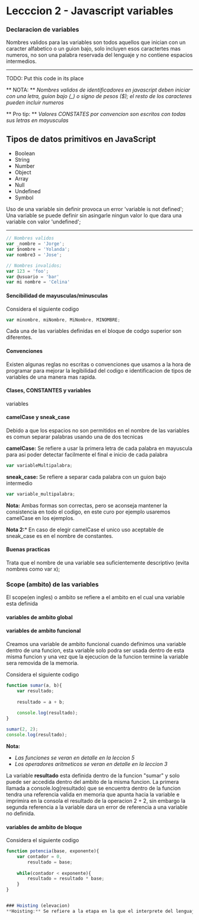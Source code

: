 Lecccion 2 - Javascript variables
=================================


### Declaracion de variables

Nombres validos para las variables son todos aquellos que inician con un caracter alfabetico o un guion bajo, solo incluyen esos caractertes mas numeros, no son una palabra reservada del lenguaje y no contiene espacios intermedios.

---
TODO: Put this code in its place

** NOTA: ** *Nombres validos de identificadores en javascript deben iniciar con una letra, guion bajo (_) o signo de pesos ($); el resto de los caracteres pueden incluir numeros*

** Pro tip: ** _Valores CONSTATES por convencion son escritos con todas sus letras en mayusculas_

Tipos de datos primitivos en JavaScript
---------------------------------------
 * Boolean
 * String
 * Number
 * Object
 * Array
 * Null
 * Undefined
 * Symbol
 
Uso de una variable sin definir provoca un error 'variable is not defined';
Una variable se puede definir sin asingarle ningun valor lo que dara una variable con valor 'undefined';


---

```javascript
// Nombres validos
var _nombre = 'Jorge';
var $nombre = 'Yolanda';
var nombre3 = 'Jose';

// Nombres invalidos;
var 123 = 'foo';
var @usuario = 'bar'
var mi nombre = 'Celina'
```

#### Sencibilidad de mayusculas/minusculas
Considera el siguiente codigo

```javascript
var minombre, miNombre, MiNombre, MINOMBRE;
```
Cada una de las variables definidas en el bloque de codgo superior son diferentes.

#### Convenciones
Existen algunas reglas no escritas o convenciones que usamos a la hora de programar para mejorar la legibilidad del codigo e identificacion de tipos de variables de una manera mas rapida.

#### Clases, CONSTANTES y variables
variables

#### camelCase y sneak_case
Debido a que los espacios no son permitidos en el nombre de las variables es comun separar palabras usando una de dos tecnicas

**camelCase:** Se refiere a usar la primera letra de cada palabra en mayuscula para asi poder detectar facilmente el final e inicio de cada palabra
```javascript
var variableMultipalabra;
```
**sneak_case:** Se refiere a separar cada palabra con un guion bajo intermedio
```javascript
var variable_multipalabra;
```
**Nota:** Ambas formas son correctas, pero se aconseja mantener la consistencia en todo el codigo, en este curo por ejemplo usaremos camelCase en los ejemplos.

**Nota 2:*** En caso de elegir camelCase el unico uso aceptable de sneak_case es en el nombre de constantes.

#### Buenas practicas

Trata que el nombre de una variable sea suficientemente descriptivo (evita nombres como var x);



### Scope (ambito) de las variables
El scope(en ingles) o ambito se refiere a el ambito en el cual una variable esta definida

#### variables de ambito global

#### variables de ambito funcional

Creamos una variable de ambito funcional cuando definimos una variable dentro de una funcion, esta variable solo podra ser usada dentro de esta misma funcion y una vez que la ejecucion de la funcion termine la variable sera removida de la memoria.

Considera el siguiente codigo

```javascript
function sumar(a, b){
    var resultado;
    
    resultado = a + b;
    
    console.log(resultado);
}

sumar(2, 2);
console.log(resultado);

```
**Nota:** 
* *Las funciones se veran en detalle en la leccion 5*
* *Los operadores aritmeticos se veran en detalle en la leccion 3*

La variable **resultado** esta definida dentro de la funcion "sumar" y solo puede ser accedida dentro del ambito de la misma funcion. La primera llamada a console.log(resultado) que se encuentra dentro de la funcion tendra una referencia valida en memoria que apunta hacia la variable e imprimira en la consola el resultado de la operacion 2 + 2, sin embargo la segunda referencia a la variable dara un error de referencia a una variable no definida.



#### variables de ambito de bloque

Considera el siguiente codigo

```javascript
function potencia(base, exponente){
    var contador = 0,
        resultado = base;
        
    while(contador < exponente){
        resultado = resultado * base;
    }
}


### Hoisting (elevacion)
**Hoisting:** Se refiere a la etapa en la que el interprete del lenguaje lee las declaraciones y eleva las variables definidas dentro de una funcion o bloque de codigo al scope donde es definida, si no encuentra la definicion en ningun scope su perior hasta llegar al scope principal, la variable se convierte en global.